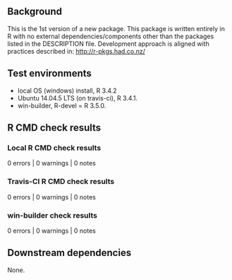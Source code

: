 ## Background

This is the 1st version of a new package.
This package is written entirely in R with no external dependencies/components other than the packages listed in the DESCRIPTION file.
Development approach is aligned with practices described in:
http://r-pkgs.had.co.nz/

## Test environments

* local OS (windows) install, R 3.4.2
* Ubuntu 14.04.5 LTS (on travis-ci), R 3.4.1.
* win-builder, R-devel = R 3.5.0.

## R CMD check results

### Local R CMD check results

0 errors | 0 warnings | 0 notes

### Travis-CI R CMD check results

0 errors | 0 warnings | 0 notes

### win-builder check results

0 errors | 0 warnings | 0 notes

## Downstream dependencies

None.
